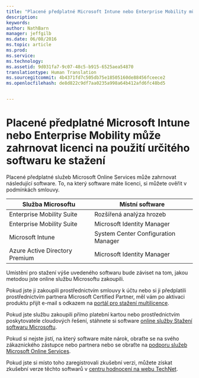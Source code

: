 ```yaml
---
title: "Placené předplatné Microsoft Intune nebo Enterprise Mobility může zahrnovat licenci na použití určitého softwaru ke stažení | Microsoft Intune"
description: 
keywords: 
author: NathBarn
manager: jeffgilb
ms.date: 06/08/2016
ms.topic: article
ms.prod: 
ms.service: 
ms.technology: 
ms.assetid: 9d031fa7-9c07-48c5-b915-6525aea54870
translationtype: Human Translation
ms.sourcegitcommit: 4b4371fd7c505db75e18505160de88456fceece2
ms.openlocfilehash: de8d822c9df7aa0235a998a64b412afd6fc48bd5


---
```


# Placené předplatné Microsoft Intune nebo Enterprise Mobility může zahrnovat licenci na použití určitého softwaru ke stažení

Placené předplatné služeb Microsoft Online Services může zahrnovat následující software.  To, na který software máte licenci, si můžete ověřit v podmínkách smlouvy.

| **Služba Microsoftu**    | **Místní software**           |
| ------------- |-------------|
|Enterprise Mobility Suite |    Rozšířená analýza hrozeb |
|Enterprise Mobility Suite |    Microsoft Identity Manager |
|Microsoft Intune | System Center Configuration Manager |
|Azure Active Directory Premium |   Microsoft Identity Manager |

Umístění pro stažení výše uvedeného softwaru bude záviset na tom, jakou metodou jste online službu Microsoftu zakoupili.

Pokud jste ji zakoupili prostřednictvím smlouvy k účtu nebo si ji předplatili prostřednictvím partnera Microsoft Certified Partner, měl vám po aktivaci produktu přijít e-mail s odkazem na [portál pro stažení multilicence](https://www.microsoft.com/Licensing/servicecenter/default.aspx).

Pokud jste službu zakoupili přímo platební kartou nebo prostřednictvím poskytovatele cloudových řešení, stáhnete si software [online služby Stažení softwaru Microsoftu](https://www.microsoft.com/online/downloads/HomeRealmDiscovery.aspx).

Pokud si nejste jistí, na který software máte nárok, obraťte se na svého zákaznického zástupce nebo partnera nebo se obraťte na [podporu služeb Microsoft Online Services](https://technet.microsoft.com/en-us/dn932057.aspx).

Pokud jste si místo toho zaregistrovali zkušební verzi, můžete získat zkušební verze těchto softwarů v [centru hodnocení na webu TechNet](https://www.microsoft.com/evalcenter/try).



<!--HONumber=Jun16_HO4-->


